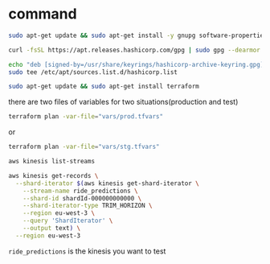 # command
```bash
sudo apt-get update && sudo apt-get install -y gnupg software-properties-common curl
```

```bash
curl -fsSL https://apt.releases.hashicorp.com/gpg | sudo gpg --dearmor -o /usr/share/keyrings/hashicorp-archive-keyring.gpg

```
```bash
echo "deb [signed-by=/usr/share/keyrings/hashicorp-archive-keyring.gpg] https://apt.releases.hashicorp.com $(lsb_release -cs) main" | \
sudo tee /etc/apt/sources.list.d/hashicorp.list
```

```bash
sudo apt-get update && sudo apt-get install terraform

```

there are two files of variables for two situations(production and test)
```bash
terraform plan -var-file="vars/prod.tfvars"
```
or

```bash
terraform plan -var-file="vars/stg.tfvars"
```

```bash
aws kinesis list-streams
```

```bash
aws kinesis get-records \
  --shard-iterator $(aws kinesis get-shard-iterator \
    --stream-name ride_predictions \
    --shard-id shardId-000000000000 \
    --shard-iterator-type TRIM_HORIZON \
    --region eu-west-3 \
    --query 'ShardIterator' \
    --output text) \
  --region eu-west-3
```

`ride_predictions` is the kinesis you want to test
